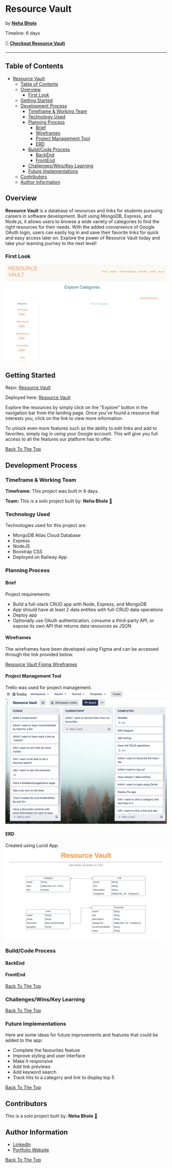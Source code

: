 # Resource Vault

by [<b>Neha Bhole</b>](https://www.linkedin.com/in/nehabhole/)

Timeline: 6 days

🗄️ [<b>Checkout Resource Vault</b>](https://resource-vault.up.railway.app/) 

<hr />

## Table of Contents
- [Resource Vault](#resource-vault)
  - [Table of Contents](#table-of-contents)
  - [Overview](#overview)
    - [First Look](#first-look)
  - [Getting Started](#getting-started)
  - [Development Process](#development-process)
    - [Timeframe \& Working Team](#timeframe--working-team)
    - [Technology Used](#technology-used)
    - [Planning Process](#planning-process)
      - [Brief](#brief)
      - [Wireframes](#wireframes)
      - [Project Management Tool](#project-management-tool)
      - [ERD](#erd)
    - [Build/Code Process](#buildcode-process)
      - [BackEnd](#backend)
      - [FrontEnd](#frontend)
    - [Challenges/Wins/Key Learning](#challengeswinskey-learning)
    - [Future Implementations](#future-implementations)
  - [Contributors](#contributors)
  - [Author Information](#author-information)

## Overview
<b>Resource Vault</b> is a database of resources and links for students pursuing careers in software development. Built using MongoDB, Express, and Node.js, it allows users to browse a wide variety of categories to find the right resources for their needs. With the added convenience of Google OAuth login, users can easily log in and save their favorite links for quick and easy access later on. Explore the power of Resource Vault today and take your learning journey to the next level!

### First Look

![Resource Vault First Look GIF](screenshots/rv.gif)

## Getting Started

Repo: [Resource Vault](https://github.com/bholeneha/resource-vault)

Deployed here: [Resource Vault](https://resource-vault.up.railway.app/)

Explore the resources by simply click on the "Explore" button in the navigation bar from the landing page. Once you've found a resource that interests you, click on the link to view more information.

To unlock even more features such as the ability to edit links and add to favorites, simply log in using your Google account. This will give you full access to all the features our platform has to offer.

[Back To The Top](#Simon)

## Development Process

### Timeframe & Working Team

<strong>Timeframe:</strong> This project was built in 6 days. 

<strong>Team:</strong> This is a solo project built by: <b>Neha Bhole</b> [📨](mailto:nehasbhole@gmail.com)

### Technology Used
Technologies used for this project are: 
- MongoDB Atlas Cloud Database
- Express
- NodeJS
- Boostrap CSS
- Deployed on Railway App

### Planning Process

#### Brief
Project requirements:

- Build a full-stack CRUD app with Node, Express, and MongoDB
- App should have at least 2 data entities with full-CRUD data operations
- Deploy app 
- Optionally use OAuth authentication, consume a third-party API, or expose its own API that returns data resources as JSON

#### Wireframes
The wireframes have been developed using Figma and can be accessed through the link provided below.

[Resource Vault Figma Wireframes ](https://www.figma.com/file/Kt8zj0guLqTyx0ueEIxtYS/Resource-Vault?node-id=0%3A1&t=LIy1FvWZZ2jmyR4i-1)

#### Project Management Tool
Trello was used for project management. 
![Trello Board](screenshots/rv-trello.png)

#### ERD 
Created using Lucid App. 
![ERD](screenshots/resourceVault.png)

### Build/Code Process

#### BackEnd

#### FrontEnd

[Back To The Top](#Simon)

### Challenges/Wins/Key Learning

[Back To The Top](#Simon)

### Future Implementations 
Here are some ideas for future improvements and features that could be added to the app:
- Complete the favourites feature
- Improve styling and user interface
- Make it responsive
- Add link previews
- Add keyword search
- Track hits to a category and link to display top 5
  
[Back To The Top](#Simon)

## Contributors
This is a solo project built by: 
  <b>Neha Bhole</b> [📨](mailto:nehasbhole@gmail.com)

## Author Information

- [LinkedIn ](https://www.linkedin.com/in/nehabhole/)
- [Portfolio Website](https://nehabhole.com/)
  
[Back To The Top](#Simon)
